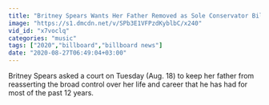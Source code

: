 ```yaml
---
title: "Britney Spears Wants Her Father Removed as Sole Conservator Billboard News"
image: "https://s1.dmcdn.net/v/SPb3E1VFPzdKyblbC/x240"
vid_id: "x7voclq"
categories: "music"
tags: ["2020","billboard","billboard news"]
date: "2020-08-27T06:49:04+03:00"
---
```

Britney Spears asked a court on Tuesday (Aug. 18) to keep her father from reasserting the broad control over her life and career that he has had for most of the past 12 years.
